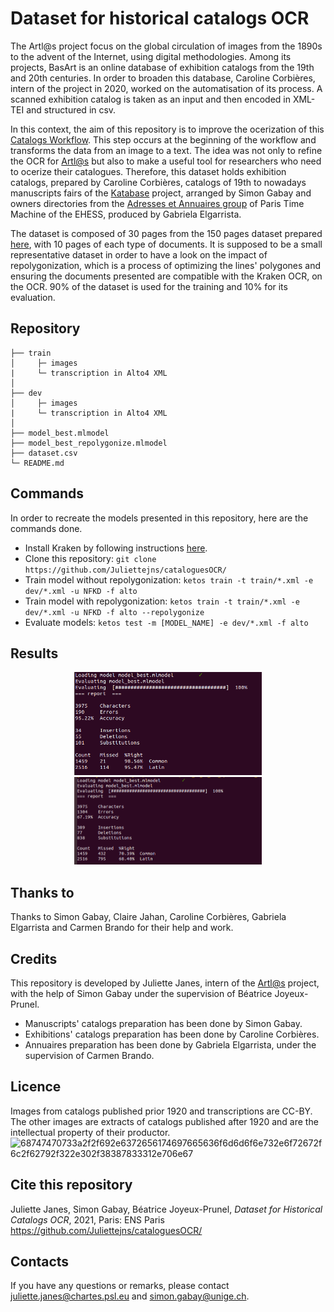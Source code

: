 # Dataset for historical catalogs OCR

The Artl@s project focus on the global circulation of images from the 1890s to the advent of the Internet, using digital methodologies. Among its projects, BasArt is an online database of exhibition catalogs from the 19th and 20th centuries. 
In order to broaden this database, Caroline Corbières, intern of the project in 2020, worked on the automatisation of its process. A scanned exhibition catalog is taken as an input and then encoded in XML-TEI and structured in csv. 

In this context, the aim of this repository is to improve the ocerization of this [Catalogs Workflow](https://github.com/carolinecorbieres/ArtlasCatalogues). This step occurs at the beginning of the workflow and transforms the data from an image to a text. 
The idea was not only to refine the OCR for [Artl@s](https://artlas.huma-num.fr/fr/) but also to make a useful tool for researchers who need to ocerize their catalogues. Therefore, this dataset holds exhibition catalogs, prepared by Caroline Corbières, catalogs of 19th to nowadays manuscripts fairs of the [Katabase](https://github.com/katabase) project, arranged by Simon Gabay and owners directories from the [Adresses et Annuaires group](https://paris-timemachine.huma-num.fr/groupe-adresses-et-annuaires/) of Paris Time Machine of the EHESS, produced by Gabriela Elgarrista. 

The dataset is composed of 30 pages from the 150 pages dataset prepared [here](https://github.com/Juliettejns/cataloguesSegmentationOCR/), with 10 pages of each type of documents. It is supposed to be a small representative dataset in order to have a look on the impact of repolygonization, which is a process of optimizing the lines' polygones and ensuring the documents presented are compatible with the Kraken OCR, on the OCR. 90% of the dataset is used for the training and 10% for its evaluation.


## Repository
```
├── train
│     ├─ images
|     └─ transcription in Alto4 XML
│ 
├── dev
│     ├─ images
|     └─ transcription in Alto4 XML
│ 
├── model_best.mlmodel
├── model_best_repolygonize.mlmodel
├── dataset.csv
└─ README.md
```

## Commands
In order to recreate the models presented in this repository, here are the commands done. 
- Install Kraken by following instructions [here](https://github.com/mittagessen/kraken).
- Clone this repository: `git clone https://github.com/Juliettejns/cataloguesOCR/`
- Train model without repolygonization: `ketos train -t train/*.xml -e dev/*.xml -u NFKD -f alto`
- Train model with repolygonization: `ketos train -t train/*.xml -e dev/*.xml -u NFKD -f alto --repolygonize`
- Evaluate models: `ketos test -m [MODEL_NAME] -e dev/*.xml -f alto`

## Results
<p class="float" align="center">
 <img src="images/results_model.png" width="300"/>
 <img src="images/results_model_repoly.png" width="300"/>
 </p>

## Thanks to 
Thanks to Simon Gabay, Claire Jahan, Caroline Corbières, Gabriela Elgarrista and Carmen Brando for their help and work.

## Credits
This repository is developed by Juliette Janes, intern of the [Artl@s](https://artlas.huma-num.fr/fr/) project, with the help of Simon Gabay under the supervision of Béatrice Joyeux-Prunel.
 - Manuscripts' catalogs preparation has been done by Simon Gabay.
 - Exhibitions' catalogs preparation has been done by Caroline Corbières. 
 - Annuaires preparation has been done by Gabriela Elgarrista, under the supervision of Carmen Brando.

## Licence
Images from catalogs published prior 1920 and transcriptions are CC-BY. </br>
The other images are extracts of catalogs published after 1920 and are the intellectual property of their productor.</br>
![68747470733a2f2f692e6372656174697665636f6d6d6f6e732e6f72672f6c2f62792f322e302f38387833312e706e67](https://user-images.githubusercontent.com/56683417/115525743-a78d2400-a28f-11eb-8e45-4b6e3265a527.png)

## Cite this repository
Juliette Janes, Simon Gabay, Béatrice Joyeux-Prunel, _Dataset for Historical Catalogs OCR_, 2021, Paris: ENS Paris https://github.com/Juliettejns/cataloguesOCR/

## Contacts
If you have any questions or remarks, please contact juliette.janes@chartes.psl.eu and simon.gabay@unige.ch.
